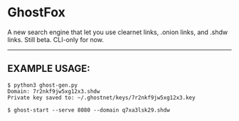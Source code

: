 # GhostFox
  
A new search engine that let you use clearnet links, .onion links, and .shdw links. Still beta. CLI-only for now.  
  
---
## EXAMPLE USAGE:  
  
```
­­­$ python3 ghost-gen.py
Domain: 7r2nkf9jw5xg12x3.shdw
Private key saved to: ~/.ghostnet/keys/7r2nkf9jw5xg12x3.key
```
  
```  
$ ghost-start --serve 8080 --domain q7xa3lsk29.shdw
```    
